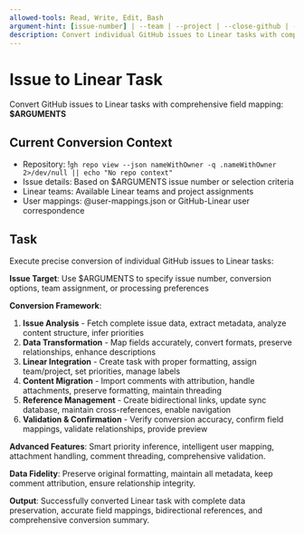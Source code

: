 ```yaml
---
allowed-tools: Read, Write, Edit, Bash
argument-hint: [issue-number] | --team | --project | --close-github | --skip-comments
description: Convert individual GitHub issues to Linear tasks with comprehensive data preservation
---
```


# Issue to Linear Task

Convert GitHub issues to Linear tasks with comprehensive field mapping: **$ARGUMENTS**

## Current Conversion Context

- Repository: !`gh repo view --json nameWithOwner -q .nameWithOwner 2>/dev/null || echo "No repo context"`
- Issue details: Based on $ARGUMENTS issue number or selection criteria
- Linear teams: Available Linear teams and project assignments
- User mappings: @user-mappings.json or GitHub-Linear user correspondence

## Task

Execute precise conversion of individual GitHub issues to Linear tasks:

**Issue Target**: Use $ARGUMENTS to specify issue number, conversion options, team assignment, or processing preferences

**Conversion Framework**:
1. **Issue Analysis** - Fetch complete issue data, extract metadata, analyze content structure, infer priorities
2. **Data Transformation** - Map fields accurately, convert formats, preserve relationships, enhance descriptions
3. **Linear Integration** - Create task with proper formatting, assign team/project, set priorities, manage labels
4. **Content Migration** - Import comments with attribution, handle attachments, preserve formatting, maintain threading
5. **Reference Management** - Create bidirectional links, update sync database, maintain cross-references, enable navigation
6. **Validation & Confirmation** - Verify conversion accuracy, confirm field mappings, validate relationships, provide preview

**Advanced Features**: Smart priority inference, intelligent user mapping, attachment handling, comment threading, comprehensive validation.

**Data Fidelity**: Preserve original formatting, maintain all metadata, keep comment attribution, ensure relationship integrity.

**Output**: Successfully converted Linear task with complete data preservation, accurate field mappings, bidirectional references, and comprehensive conversion summary.